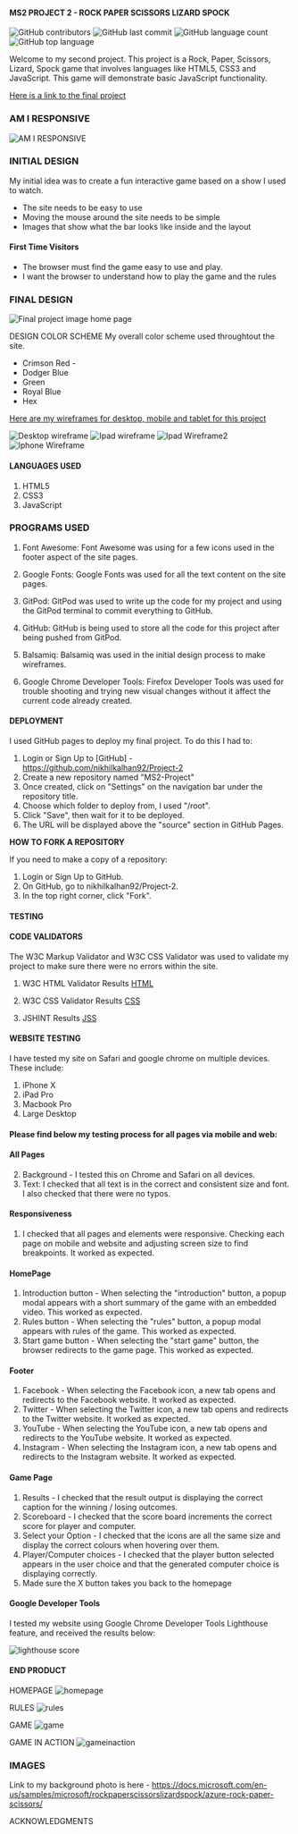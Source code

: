 #### MS2 PROJECT 2 - ROCK PAPER SCISSORS LIZARD SPOCK ####

![GitHub contributors](https://img.shields.io/github/contributors/nikhilkalhan92/Project-2)
![GitHub last commit](https://img.shields.io/github/last-commit/nikhilkalhan92/Project-2)
![GitHub language count](https://img.shields.io/github/languages/count/nikhilkalhan92/Project-2)
![GitHub top language](https://img.shields.io/github/languages/top/nikhilkalhan92/Project-2)

Welcome to my second project. This project is a Rock, Paper, Scissors, Lizard, Spock game that involves languages like HTML5, CSS3 and JavaScript. This game will demonstrate basic JavaScript functionality.


[Here is a link to the final project](https://nikhilkalhan92.github.io/Project-2/)

### AM I RESPONSIVE ###
![AM I RESPONSIVE](assets/images/amiresponsive.png)

 ### INITIAL DESIGN ###

 My initial idea was to create a fun interactive game based on a show I used to watch.

- The site needs to be easy to use
- Moving the mouse around the site needs to be simple
- Images that show what the bar looks like inside and the layout 

#### First Time Visitors ####
- The browser must find the game easy to use and play.
- I want the browser to understand how to play the game and the rules

### FINAL DESIGN ###

![Final project image home page](https://nikhilkalhan92.github.io/Project-2/)

DESIGN
COLOR SCHEME
My overall color scheme used throughtout the site.

- Crimson Red - 
- Dodger Blue
- Green
- Royal Blue
- Hex 

[Here are my wireframes for desktop, mobile and tablet for this project](assets/wireframes/wireframeproject2.pdf)

![Desktop wireframe](assets/images/desktopwrieframe.png)
![Ipad wireframe](assets/images/ipadwireframe.png)
![Ipad Wireframe2](assets/images/ipadwireframe2.png)
![Iphone Wireframe](assets/images/iphonewireframes.png)


#### LANGUAGES USED ####

 
1. HTML5
2. CSS3 
3. JavaScript 

### PROGRAMS USED ###
1. Font Awesome:
Font Awesome was using for a few icons used in the footer aspect of the site pages.

2. Google Fonts:
Google Fonts was used for all the text content on the site pages.

3. GitPod:
GitPod was used to write up the code for my project and using the GitPod terminal to commit everything to GitHub.

4. GitHub:
GitHub is being used to store all the code for this project after being pushed from GitPod.

5. Balsamiq:
Balsamiq was used in the initial design process to make wireframes.

6. Google Chrome Developer Tools:
Firefox Developer Tools was used for trouble shooting and trying new visual changes without it affect the current code already created.

#### DEPLOYMENT ####

I used GitHub pages to deploy my final project. To do this I had to:
1. Login or Sign Up to [GitHub] - https://github.com/nikhilkalhan92/Project-2
2. Create a new repository named "MS2-Project"
3. Once created, click on "Settings" on the navigation bar under the repository title.
4. Choose which folder to deploy from, I used "/root".
5. Click "Save", then wait for it to be deployed. 
6. The URL will be displayed above the "source" section in GitHub Pages.

**HOW TO FORK A REPOSITORY**

If you need to make a copy of a repository:

1. Login or Sign Up to GitHub.
2. On GitHub, go to nikhilkalhan92/Project-2.
3. In the top right corner, click "Fork".

#### TESTING ####
#### CODE VALIDATORS ####

The W3C Markup Validator and W3C CSS Validator was used to validate my project to make sure there were no errors within the site.

1. W3C HTML Validator Results
[HTML](/workspace/Project-2/assets/images/html.png)


2. W3C CSS Validator Results
[CSS](assets/images/csscheck.png)

3. JSHINT Results
[JSS](assets/images/JS.png)

#### WEBSITE TESTING ####

I have tested my site on Safari and google chrome on multiple devices. 
These include:
1. iPhone X
2. iPad Pro
3. Macbook Pro
4. Large Desktop

#### Please find below my testing process for all pages via mobile and web: ####

#### All Pages ####
2. Background - I tested this on Chrome and Safari on all devices.
3. Text: I checked that all text is in the correct and consistent size and font. I also checked that there were no typos.

#### Responsiveness ####
1. I checked that all pages and elements were responsive. Checking each page on mobile and website and adjusting screen size to find breakpoints. It worked as expected.

#### HomePage ####

1. Introduction button - When selecting the "introduction" button, a popup modal appears with a short summary of the game with an embedded video. This worked as expected.
2. Rules button - When selecting the "rules" button, a popup modal appears with rules of the game. This worked as expected.
3. Start game button - When selecting the "start game" button, the browser redirects to the game page. This worked as expected.

#### Footer ####
1. Facebook - When selecting the Facebook icon, a new tab opens and redirects to the Facebook website. It worked as expected.
2. Twitter - When selecting the Twitter icon, a new tab opens and redirects to the Twitter website. It worked as expected.
3. YouTube - When selecting the YouTube icon, a new tab opens and redirects to the YouTube website. It worked as expected.
4. Instagram - When selecting the Instagram icon, a new tab opens and redirects to the Instagram website. It worked as expected.

#### Game Page ####
1. Results - I checked that the result output is displaying the correct caption for the winning / losing outcomes.
2. Scoreboard - I checked that the score board increments the correct score for player and computer.
3. Select your Option - I checked that the icons are all the same size and display the correct colours when hovering over them.
4. Player/Computer choices - I checked that the player button selected appears in the user choice and that the generated computer choice is displaying correctly.
5. Made sure the X button takes you back to the homepage	

#### Google Developer Tools ####

I tested my website using Google Chrome Developer Tools Lighthouse feature, and received the results below:

![lighthouse score](assets/images/googledevtools.png)


#### END PRODUCT ####

HOMEPAGE
![homepage](assets/images/homepage.png)

RULES
![rules](assets/images/rules.png)

GAME
![game](assets/images/game.png)

GAME IN ACTION
![gameinaction](assets/images/gameinaction.png)


### IMAGES ###

Link to my background photo is here - https://docs.microsoft.com/en-us/samples/microsoft/rockpaperscissorslizardspock/azure-rock-paper-scissors/

ACKNOWLEDGMENTS






